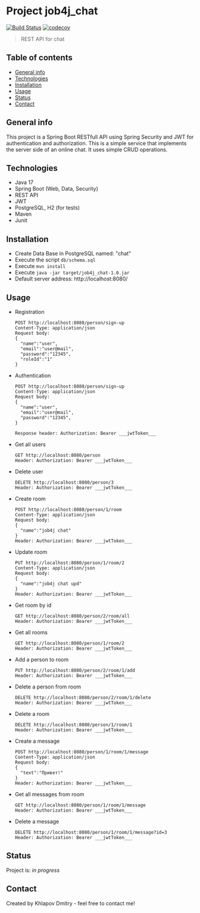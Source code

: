 # Project job4j_chat
[![Build Status](https://app.travis-ci.com/EDGE775/job4j_chat.svg?branch=master)](https://app.travis-ci.com/EDGE775/job4j_chat)
[![codecov](https://codecov.io/gh/EDGE775/job4j_chat/branch/master/graph/badge.svg?token=T2XUH6XQUL)](https://codecov.io/gh/EDGE775/job4j_chat)

> REST API for chat

## Table of contents
* [General info](#general-info)
* [Technologies](#technologies)
* [Installation](#installation)
* [Usage](#usage)
* [Status](#status)
* [Contact](#contact)

## General info
This project is a Spring Boot RESTfull API using Spring Security and JWT for authentication and authorization.
This is a simple service that implements the server side of an online chat.
It uses simple CRUD operations.

## Technologies
* Java 17
* Spring Boot (Web, Data, Security)
* REST API
* JWT
* PostgreSQL, H2 (for tests)
* Maven
* Junit

## Installation
* Create Data Base in PostgreSQL named: "chat"
* Execute the script ```db/schema.sql```
* Execute ```mvn install```
* Execute ```java -jar target/job4j_chat-1.0.jar```
* Default server address: http://localhost:8080/

## Usage
* Registration
  ```
  POST http://localhost:8080/person/sign-up
  Content-Type: application/json
  Request body: 
  {
    "name":"user",
    "email":"user@mail",
    "password":"12345",
    "roleId":"1"
  }
  ```
* Authentication
  ```
  POST http://localhost:8080/person/sign-up
  Content-Type: application/json
  Request body: 
  {
    "name":"user",
    "email":"user@mail",
    "password":"12345",
  }
  ```
  ```
  Response header: Authorization: Bearer ___jwtToken___
  ```
* Get all users
  ```
  GET http://localhost:8080/person
  Header: Authorization: Bearer ___jwtToken___
  ```
* Delete user
  ```
  DELETE http://localhost:8080/person/3
  Header: Authorization: Bearer ___jwtToken___
  ```
* Create room
  ```
  POST http://localhost:8080/person/1/room
  Content-Type: application/json
  Request body: 
  {
    "name":"job4j chat"
  }
  Header: Authorization: Bearer ___jwtToken___
  ```
* Update room
  ```
  PUT http://localhost:8080/person/1/room/2
  Content-Type: application/json
  Request body: 
  {
    "name":"job4j chat upd"
  }
  Header: Authorization: Bearer ___jwtToken___
  ```
* Get room by id
  ```
  GET http://localhost:8080/person/2/room/all
  Header: Authorization: Bearer ___jwtToken___
  ```
* Get all rooms
  ```
  GET http://localhost:8080/person/1/room/2
  Header: Authorization: Bearer ___jwtToken___
  ```  
* Add a person to room
  ```
  PUT http://localhost:8080/person/2/room/1/add
  Header: Authorization: Bearer ___jwtToken___
  ```
* Delete a person from room
  ```
  DELETE http://localhost:8080/person/2/room/1/delete
  Header: Authorization: Bearer ___jwtToken___
  ```
* Delete a room
  ```
  DELETE http://localhost:8080/person/1/room/1
  Header: Authorization: Bearer ___jwtToken___
  ```
* Create a message
  ```
  POST http://localhost:8080/person/1/room/1/message
  Content-Type: application/json
  Request body: 
  {
    "text":"Привет!"
  }
  Header: Authorization: Bearer ___jwtToken___
  ```
* Get all messages from room
  ```
  GET http://localhost:8080/person/1/room/1/message
  Header: Authorization: Bearer ___jwtToken___
  ```  
* Delete a message
  ```
  DELETE http://localhost:8080/person/1/room/1/message?id=3
  Header: Authorization: Bearer ___jwtToken___
  ```

## Status
Project is: _in progress_

## Contact
Created by Khlapov Dmitry - feel free to contact me!

